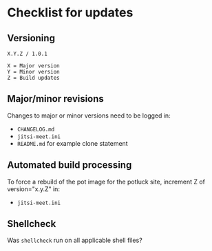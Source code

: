# Checklist for updates

## Versioning
```
X.Y.Z / 1.0.1

X = Major version
Y = Minor version
Z = Build updates
```

## Major/minor revisions
Changes to major or minor versions need to be logged in:
* `CHANGELOG.md`
* `jitsi-meet.ini`
* `README.md` for example clone statement

## Automated build processing
To force a rebuild of the pot image for the potluck site, increment Z of version="x.y.Z" in:
* `jitsi-meet.ini`

## Shellcheck
Was `shellcheck` run on all applicable shell files?

